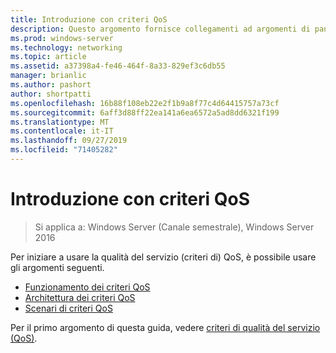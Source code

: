 ```yaml
---
title: Introduzione con criteri QoS
description: Questo argomento fornisce collegamenti ad argomenti di panoramica per i criteri di qualità del servizio (QoS), che consentono di usare Criteri di gruppo per assegnare priorità alla larghezza di banda del traffico di rete di applicazioni e servizi specifici in Windows Server 2016.
ms.prod: windows-server
ms.technology: networking
ms.topic: article
ms.assetid: a37398a4-fe46-464f-8a33-829ef3c6db55
manager: brianlic
ms.author: pashort
author: shortpatti
ms.openlocfilehash: 16b88f108eb22e2f1b9a8f77c4d64415757a73cf
ms.sourcegitcommit: 6aff3d88ff22ea141a6ea6572a5ad8dd6321f199
ms.translationtype: MT
ms.contentlocale: it-IT
ms.lasthandoff: 09/27/2019
ms.locfileid: "71405282"
---
```

# <a name="getting-started-with-qos-policy"></a>Introduzione con criteri QoS

>Si applica a: Windows Server (Canale semestrale), Windows Server 2016

Per iniziare a usare la qualità del servizio \(criteri di\) QoS, è possibile usare gli argomenti seguenti.

- [Funzionamento dei criteri QoS](qos-policy-works.md)
- [Architettura dei criteri QoS](qos-policy-architecture.md)
- [Scenari di criteri QoS](qos-policy-scenarios.md)


Per il primo argomento di questa guida, vedere [criteri di qualità del servizio (QoS)](qos-policy-top.md).
